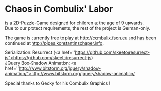 # Chaos in Combulix' Labor
is a 2D-Puzzle-Game designed for children at the age of 9 upwards.<br>
Due to our protect requirements, the rest of the project is German-only.

The game is currently free to play at http://combulix.fson.eu
and has been continued at http://pipes.konstantinschaper.info.

Serialization:  Resurrect (<a href=''https://github.com/skeeto/resurrect-js">https://github.com/skeeto/resurrect-js</a>)<br>
JQuery Box-Shadow Animation:  <a href=''http://www.bitstorm.org/jquery/shadow-animation/">http://www.bitstorm.org/jquery/shadow-animation/</a>

Special thanks to Gecky for his Combulix Graphics !
